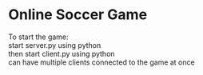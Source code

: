 # Online Soccer Game
 
To start the game:  
start server.py using python  
then start client.py using python  
can have multiple clients connected to the game at once
